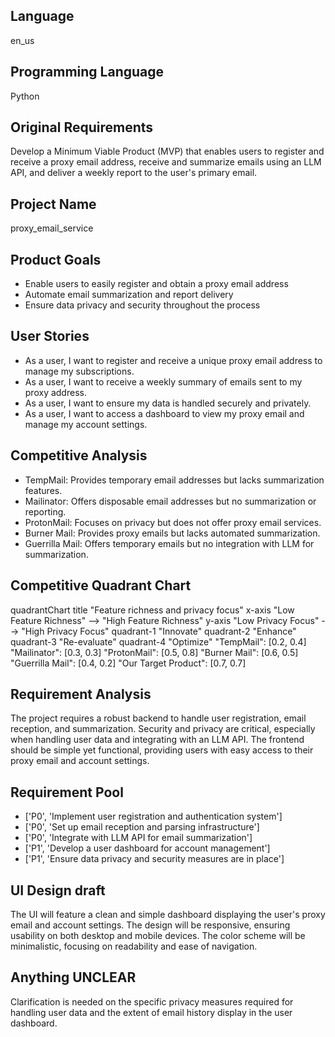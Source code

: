 ## Language

en_us

## Programming Language

Python

## Original Requirements

Develop a Minimum Viable Product (MVP) that enables users to register and receive a proxy email address, receive and summarize emails using an LLM API, and deliver a weekly report to the user's primary email.

## Project Name

proxy_email_service

## Product Goals

- Enable users to easily register and obtain a proxy email address
- Automate email summarization and report delivery
- Ensure data privacy and security throughout the process

## User Stories

- As a user, I want to register and receive a unique proxy email address to manage my subscriptions.
- As a user, I want to receive a weekly summary of emails sent to my proxy address.
- As a user, I want to ensure my data is handled securely and privately.
- As a user, I want to access a dashboard to view my proxy email and manage my account settings.

## Competitive Analysis

- TempMail: Provides temporary email addresses but lacks summarization features.
- Mailinator: Offers disposable email addresses but no summarization or reporting.
- ProtonMail: Focuses on privacy but does not offer proxy email services.
- Burner Mail: Provides proxy emails but lacks automated summarization.
- Guerrilla Mail: Offers temporary emails but no integration with LLM for summarization.

## Competitive Quadrant Chart

quadrantChart
    title "Feature richness and privacy focus"
    x-axis "Low Feature Richness" --> "High Feature Richness"
    y-axis "Low Privacy Focus" --> "High Privacy Focus"
    quadrant-1 "Innovate"
    quadrant-2 "Enhance"
    quadrant-3 "Re-evaluate"
    quadrant-4 "Optimize"
    "TempMail": [0.2, 0.4]
    "Mailinator": [0.3, 0.3]
    "ProtonMail": [0.5, 0.8]
    "Burner Mail": [0.6, 0.5]
    "Guerrilla Mail": [0.4, 0.2]
    "Our Target Product": [0.7, 0.7]

## Requirement Analysis

The project requires a robust backend to handle user registration, email reception, and summarization. Security and privacy are critical, especially when handling user data and integrating with an LLM API. The frontend should be simple yet functional, providing users with easy access to their proxy email and account settings.

## Requirement Pool

- ['P0', 'Implement user registration and authentication system']
- ['P0', 'Set up email reception and parsing infrastructure']
- ['P0', 'Integrate with LLM API for email summarization']
- ['P1', 'Develop a user dashboard for account management']
- ['P1', 'Ensure data privacy and security measures are in place']

## UI Design draft

The UI will feature a clean and simple dashboard displaying the user's proxy email and account settings. The design will be responsive, ensuring usability on both desktop and mobile devices. The color scheme will be minimalistic, focusing on readability and ease of navigation.

## Anything UNCLEAR

Clarification is needed on the specific privacy measures required for handling user data and the extent of email history display in the user dashboard.

